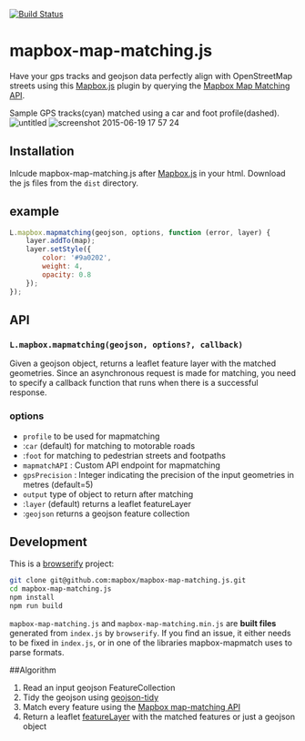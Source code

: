 [![Build Status](https://travis-ci.org/mapbox/mapbox-map-matching.js.svg)](https://travis-ci.org/mapbox/mapbox/mapbox-map-matching.js)

# mapbox-map-matching.js

Have your gps tracks and geojson data perfectly align with OpenStreetMap streets using this [Mapbox.js](https://github.com/mapbox/mapbox.js) plugin by querying the [Mapbox Map Matching API]().

Sample GPS tracks(cyan) matched using a car and foot profile(dashed).
![untitled](https://cloud.githubusercontent.com/assets/126868/8263771/04e9d83a-16ac-11e5-943f-884e70686989.gif)
![screenshot 2015-06-19 17 57 24](https://cloud.githubusercontent.com/assets/126868/8263826/ad755d58-16ac-11e5-966e-f7a9be97ff28.png)

## Installation
Inlcude mapbox-map-matching.js after [Mapbox.js](https://github.com/mapbox/mapbox.js) in your html. Download the js files from the `dist` directory.

<!--
Or use the version on the [Mapbox Plugins CDN](http://mapbox.com/mapbox.js/plugins/#mapbox-mapmatch):

```html
<script src='//api.tiles.mapbox.com/mapbox.js/plugins/mapbox.map-matching.js/v0.0.0/mapbox.map-matching.min.js'></script>
```
-->

## example

```js
L.mapbox.mapmatching(geojson, options, function (error, layer) {
    layer.addTo(map);
    layer.setStyle({
        color: '#9a0202',
        weight: 4,
        opacity: 0.8
    });
});
```

## API

### `L.mapbox.mapmatching(geojson, options?, callback)`

Given a geojson object, returns a leaflet feature layer with the matched geometries. Since an asynchronous request is made for matching, you need to specify a callback function that runs when there is a successful response.

### options
- `profile` to be used for mapmatching
 - :`car` (default) for matching to motorable roads
 - :`foot` for matching to pedestrian streets and footpaths
- `mapmatchAPI` : Custom API endpoint for mapmatching
- `gpsPrecision` : Integer indicating the precision of the input geometries in metres (default=5)
- `output` type of object to return after matching
 - :`layer` (default) returns a leaflet featureLayer
 - :`geojson` returns a geojson feature collection

## Development

This is a [browserify](http://browserify.org/) project:

```sh
git clone git@github.com:mapbox/mapbox-map-matching.js.git
cd mapbox-map-matching.js
npm install
npm run build
```

`mapbox-map-matching.js` and `mapbox-map-matching.min.js` are **built files** generated
from `index.js` by `browserify`. If you find an issue, it either needs to be
fixed in `index.js`, or in one of the libraries mapbox-mapmatch uses
to parse formats.

##Algorithm
1. Read an input geojson FeatureCollection
2. Tidy the geojson using [geojson-tidy](https://github.com/mapbox/geojson-tidy)
3. Match every feature using the [Mapbox map-matching API]()
4. Return a leaflet [featureLayer](https://www.mapbox.com/mapbox.js/api/v2.1.9/l-mapbox-featurelayer/) with the matched features or just a geojson object